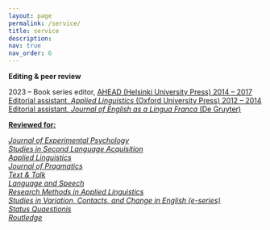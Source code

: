 ```yaml
---
layout: page
permalink: /service/
title: service
description: 
nav: true
nav_order: 6
---
```


<b>Editing & peer review</b>

2023 –      Book series editor, <a href= "https://hup.fi/site/books/series/ahead/">AHEAD (Helsinki University Press)
2014 – 2017	Editorial assistant, <i>Applied Linguistics</i> (Oxford University Press)
2012 – 2014	Editorial assistant, <i>Journal of English as a Lingua Franca</i> (De Gruyter)

<b>Reviewed for:</b> 

<i>Journal of Experimental Psychology<br>
Studies in Second Language Acquisition<br>
Applied Linguistics<br>
Journal of Pragmatics<br>
Text & Talk<br>
Language and Speech<br>
Research Methods in Applied Linguistics<br>
Studies in Variation, Contacts, and Change in English (e-series)<br>
Status Quaestionis<br>
Routledge</i>


